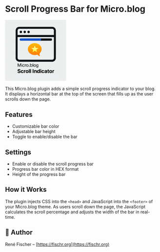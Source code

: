 # Scroll Progress Bar for Micro.blog

<img src="logo-scroll-indicator.png" alt="Scroll Indicator for Micro.blog" width="200">

This Micro.blog plugin adds a simple scroll progress indicator to your blog. It displays a horizontal bar at the top of the screen that fills up as the user scrolls down the page.

## Features
- Customizable bar color
- Adjustable bar height
- Toggle to enable/disable the bar

## Settings
- Enable or disable the scroll progress bar
- Progress bar color in HEX format
- Height of the progress bar

## How it Works
The plugin injects CSS into the `<head>` and JavaScript into the `<footer>` of your Micro.blog theme. As users scroll down the page, the JavaScript calculates the scroll percentage and adjusts the width of the bar in real-time.

## 👤 Author
René Fischer – [https://fischr.org](https://fischr.org)